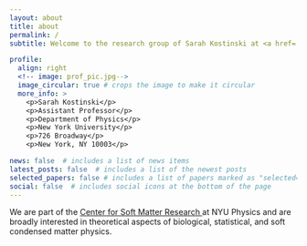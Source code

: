 ```yaml
---
layout: about
title: about
permalink: /
subtitle: Welcome to the research group of Sarah Kostinski at <a href='https://as.nyu.edu/faculty/sarah-kostinski.html'>New York University</a>

profile:
  align: right
  <!-- image: prof_pic.jpg-->
  image_circular: true # crops the image to make it circular
  more_info: > 
    <p>Sarah Kostinski</p>
    <p>Assistant Professor</p>
    <p>Department of Physics</p>
    <p>New York University</p>
    <p>726 Broadway</p> 
    <p>New York, NY 10003</p> 

news: false  # includes a list of news items
latest_posts: false  # includes a list of the newest posts
selected_papers: false # includes a list of papers marked as "selected={true}"
social: false  # includes social icons at the bottom of the page
---
```

<p class="spaced-paragraph"> We are part of the <a href="https://as.nyu.edu/research-centers/csmr/people.html"> Center for Soft Matter Research </a> at NYU Physics and are broadly interested in theoretical aspects of biological, statistical, and soft condensed matter physics. </p>

<!-- Write your biography here. Tell the world about yourself. Link to your favorite [subreddit](http://reddit.com). You can put a picture in, too. The code is already in, just name your picture `prof_pic.jpg` and put it in the `img/` folder. -->

<!-- Put your address / P.O. box / other info right below your picture. You can also disable any of these elements by editing `profile` property of the YAML header of your `_pages/about.md`. Edit `_bibliography/papers.bib` and Jekyll will render your [publications page](/al-folio/publications/) automatically. -->

<!-- Link to your social media connections, too. This theme is set up to use [Font Awesome icons](https://fontawesome.com/) and [Academicons](https://jpswalsh.github.io/academicons/), like the ones below. Add your Facebook, Twitter, LinkedIn, Google Scholar, or just disable all of them. -->

